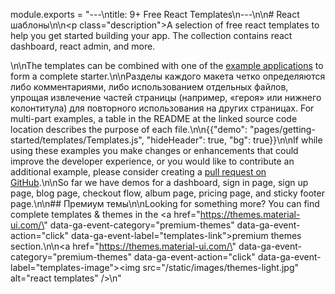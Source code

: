 module.exports = "---\ntitle: 9+ Free React Templates\n---\n\n# React шаблоны\n\n<p class=\"description\">A selection of free react templates to help you get started building your app. The collection contains react dashboard, react admin, and more.</p>\n\nThe templates can be combined with one of the [example applications](https://github.com/Foso/material-ui/tree/master/examples) to form a complete starter.\n\nРазделы каждого макета четко определяются либо комментариями, либо использованием отдельных файлов, упрощая извлечение частей страницы (например, «героя» или нижнего колонтитула) для повторного использования на других страницах. For multi-part examples, a table in the README at the linked source code location describes the purpose of each file.\n\n{{\"demo\": \"pages/getting-started/templates/Templates.js\", \"hideHeader\": true, \"bg\": true}}\n\nIf while using these examples you make changes or enhancements that could improve the developer experience, or you would like to contribute an additional example, please consider creating a [pull request on GitHub](https://github.com/Foso/material-ui/pulls).\n\nSo far we have demos for a dashboard, sign in page, sign up page, blog page, checkout flow, album page, pricing page, and sticky footer page.\n\n## Премиум темы\n\nLooking for something more? You can find complete templates & themes in the <a href=\"https://themes.material-ui.com/\" data-ga-event-category=\"premium-themes\" data-ga-event-action=\"click\" data-ga-event-label=\"templates-link\">premium themes section</a>.\n\n<a href=\"https://themes.material-ui.com/\" data-ga-event-category=\"premium-themes\" data-ga-event-action=\"click\" data-ga-event-label=\"templates-image\"><img src=\"/static/images/themes-light.jpg\" alt=\"react templates\" /></a>\n"